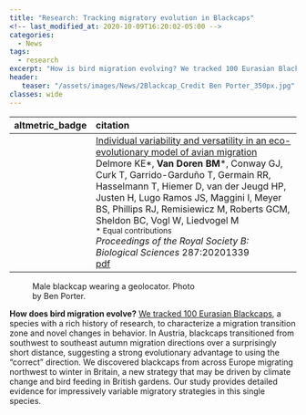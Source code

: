 ```yaml
---
title: "Research: Tracking migratory evolution in Blackcaps"
<!-- last_modified_at: 2020-10-09T16:20:02-05:00 -->
categories:
  - News
tags:
  - research
excerpt: "How is bird migration evolving? We tracked 100 Eurasian Blackcaps to find out."
header:
   teaser: "/assets/images/News/2Blackcap_Credit Ben Porter_350px.jpg"
classes: wide
---
```




<script type="text/javascript" src="https://d1bxh8uas1mnw7.cloudfront.net/assets/embed.js"></script>

<table class="publication-table">
 <thead>
  <tr>
   <th style="text-align:left;"> altmetric_badge </th>
   <th style="text-align:left;"> citation </th>
  </tr>
 </thead>
<tbody>
 <tr>
   <td style="text-align:left;"> <div data-badge-popover='right' data-badge-type='donut' data-doi='10.1098/rspb.2020.1339' data-hide-no-mentions='true' class='altmetric-embed'></div> </td>
   <td style="text-align:left;"> <a class='anchor' id='individual_variability_and_versatility_in_an_eco_evolutionary_model_of_avian_migration'></a><span class='pub-title'><a href='https://royalsocietypublishing.org/doi/10.1098/rspb.2020.1339'>Individual variability and versatility in an eco-evolutionary model of avian migration</a></span><br> Delmore KE*, <b>Van Doren BM</b>*, Conway GJ, Curk T, Garrido-Garduño T, Germain RR, Hasselmann T, Hiemer D, van der Jeugd HP, Justen H, Lugo Ramos JS, Maggini I, Meyer BS, Phillips RJ, Remisiewicz M, Roberts GCM, Sheldon BC, Vogl W, Liedvogel M<br><small>* Equal contributions</small> <br> <i>Proceedings of the Royal Society B: Biological Sciences</i> 287:20201339 <br>  <span class='publication-extra'><a href='https://royalsocietypublishing.org/doi/pdf/10.1098/rspb.2020.1339'>pdf</a></span> </td>
  </tr>
</tbody>
</table>

<figure style="width: 300px" class="align-right">
  <img src="{{ site.url }}{{ site.baseurl }}/assets/images/2Blackcap_Credit Ben Porter_350sq.jpg" alt="">
  <figcaption>Male blackcap wearing a geolocator. Photo by Ben Porter.</figcaption>
</figure> 


**How does bird migration evolve?** [We tracked 100 Eurasian Blackcaps](https://royalsocietypublishing.org/doi/10.1098/rspb.2020.1339), a species with a rich history of research, to characterize a migration transition zone and novel changes in behavior. In Austria, blackcaps transitioned from southwest to southeast autumn migration directions over a surprisingly short distance, suggesting a strong evolutionary advantage to using the “correct” direction. We discovered blackcaps from across Europe migrating northwest to winter in Britain, a new strategy that may be driven by climate change and bird feeding in British gardens. Our study provides detailed evidence for impressively variable migratory strategies in this single species.